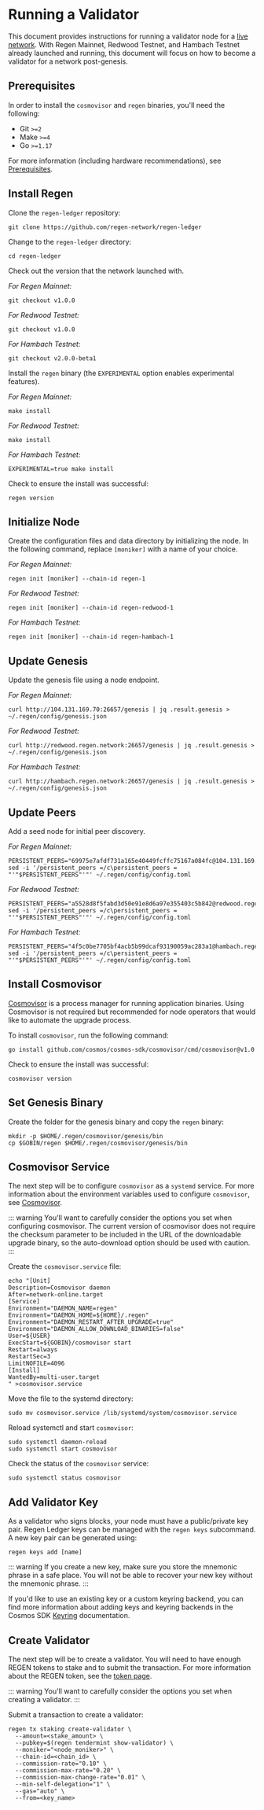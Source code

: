 # Running a Validator

This document provides instructions for running a validator node for a [live network](./live-networks.md). With Regen Mainnet, Redwood Testnet, and Hambach Testnet already launched and running, this document will focus on how to become a validator for a network post-genesis.

## Prerequisites

In order to install the `cosmovisor` and `regen` binaries, you'll need the following: 

- Git `>=2`
- Make `>=4`
- Go `>=1.17`

For more information (including hardware recommendations), see [Prerequisites](./prerequisites.md). 

## Install Regen

Clone the `regen-ledger` repository:
```
git clone https://github.com/regen-network/regen-ledger
```

Change to the `regen-ledger` directory:
```
cd regen-ledger
```

Check out the version that the network launched with.

*For Regen Mainnet:*
```
git checkout v1.0.0
```

*For Redwood Testnet:*
```
git checkout v1.0.0
```

*For Hambach Testnet:*
```
git checkout v2.0.0-beta1
```

Install the `regen` binary (the `EXPERIMENTAL` option enables experimental features).

*For Regen Mainnet:*
```
make install
```

*For Redwood Testnet:*
```
make install
```

*For Hambach Testnet:*
```
EXPERIMENTAL=true make install
```

Check to ensure the install was successful:
```
regen version
```

## Initialize Node

Create the configuration files and data directory by initializing the node. In the following command, replace `[moniker]` with a name of your choice. 

*For Regen Mainnet:*
```
regen init [moniker] --chain-id regen-1
```

*For Redwood Testnet:*
```
regen init [moniker] --chain-id regen-redwood-1
```

*For Hambach Testnet:*
```
regen init [moniker] --chain-id regen-hambach-1
```

## Update Genesis

Update the genesis file using a node endpoint.

<!-- TODO: update to use dedicated full node operated by RND -->

*For Regen Mainnet:*
```
curl http://104.131.169.70:26657/genesis | jq .result.genesis > ~/.regen/config/genesis.json
```

*For Redwood Testnet:*
```
curl http://redwood.regen.network:26657/genesis | jq .result.genesis > ~/.regen/config/genesis.json
```

*For Hambach Testnet:*
```
curl http://hambach.regen.network:26657/genesis | jq .result.genesis > ~/.regen/config/genesis.json
```

## Update Peers

Add a seed node for initial peer discovery.

<!-- TODO: update to use dedicated full node operated by RND -->

*For Regen Mainnet:*
```
PERSISTENT_PEERS="69975e7afdf731a165e40449fcffc75167a084fc@104.131.169.70:26656"
sed -i '/persistent_peers =/c\persistent_peers = "'"$PERSISTENT_PEERS"'"' ~/.regen/config/config.toml
```

*For Redwood Testnet:*
```
PERSISTENT_PEERS="a5528d8f5fabd3d50e91e8d6a97e355403c5b842@redwood.regen.network:26656"
sed -i '/persistent_peers =/c\persistent_peers = "'"$PERSISTENT_PEERS"'"' ~/.regen/config/config.toml
```

*For Hambach Testnet:*
```
PERSISTENT_PEERS="4f5c0be7705bf4acb5b99dcaf93190059ac283a1@hambach.regen.network:26656"
sed -i '/persistent_peers =/c\persistent_peers = "'"$PERSISTENT_PEERS"'"' ~/.regen/config/config.toml
```

## Install Cosmovisor

[Cosmovisor](https://github.com/cosmos/cosmos-sdk/tree/master/cosmovisor) is a process manager for running application binaries. Using Cosmovisor is not required but recommended for node operators that would like to automate the upgrade process.

To install `cosmovisor`, run the following command:
```
go install github.com/cosmos/cosmos-sdk/cosmovisor/cmd/cosmovisor@v1.0
```

Check to ensure the install was successful:
```
cosmovisor version
```

## Set Genesis Binary

Create the folder for the genesis binary and copy the `regen` binary:
```
mkdir -p $HOME/.regen/cosmovisor/genesis/bin
cp $GOBIN/regen $HOME/.regen/cosmovisor/genesis/bin
```

## Cosmovisor Service

The next step will be to configure `cosmovisor` as a `systemd` service. For more information about the environment variables used to configure `cosmovisor`, see [Cosmovisor](https://github.com/cosmos/cosmos-sdk/tree/master/cosmovisor).

::: warning
You'll want to carefully consider the options you set when configuring cosmovisor. The current version of cosmovisor does not require the checksum parameter to be included in the URL of the downloadable upgrade binary, so the auto-download option should be used with caution.
:::

Create the `cosmovisor.service` file:
```
echo "[Unit]
Description=Cosmovisor daemon
After=network-online.target
[Service]
Environment="DAEMON_NAME=regen"
Environment="DAEMON_HOME=${HOME}/.regen"
Environment="DAEMON_RESTART_AFTER_UPGRADE=true"
Environment="DAEMON_ALLOW_DOWNLOAD_BINARIES=false"
User=${USER}
ExecStart=${GOBIN}/cosmovisor start
Restart=always
RestartSec=3
LimitNOFILE=4096
[Install]
WantedBy=multi-user.target
" >cosmovisor.service
```

Move the file to the systemd directory:
```
sudo mv cosmovisor.service /lib/systemd/system/cosmovisor.service
```

Reload systemctl and start `cosmovisor`:
```
sudo systemctl daemon-reload
sudo systemctl start cosmovisor
```

Check the status of the `cosmovisor` service:
```
sudo systemctl status cosmovisor
```

## Add Validator Key

As a validator who signs blocks, your node must have a public/private key pair. Regen Ledger keys can be managed with the `regen keys` subcommand. A new key pair can be generated using:

```
regen keys add [name]
```

::: warning
If you create a new key, make sure you store the mnemonic phrase in a safe place. You will not be able to recover your new key without the mnemonic phrase.
:::

If you'd like to use an existing key or a custom keyring backend, you can find more information about adding keys and keyring backends in the Cosmos SDK [Keyring](https://docs.cosmos.network/master/run-node/keyring.html) documentation.

## Create Validator

The next step will be to create a validator. You will need to have enough REGEN tokens to stake and to submit the transaction. For more information about the REGEN token, see the [token page](https://www.regen.network/token/). 

::: warning
You'll want to carefully consider the options you set when creating a validator.
:::

Submit a transaction to create a validator:

```
regen tx staking create-validator \
  --amount=<stake_amount> \
  --pubkey=$(regen tendermint show-validator) \
  --moniker="<node_moniker>" \
  --chain-id=<chain_id> \
  --commission-rate="0.10" \
  --commission-max-rate="0.20" \
  --commission-max-change-rate="0.01" \
  --min-self-delegation="1" \
  --gas="auto" \
  --from=<key_name>
```
